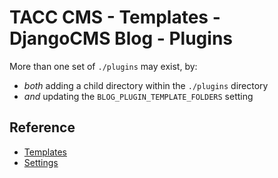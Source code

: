 # TACC CMS - Templates - DjangoCMS Blog - Plugins

More than one set of `./plugins` may exist, by:
- _both_ adding a child directory within the `./plugins` directory
- _and_ updating the `BLOG_PLUGIN_TEMPLATE_FOLDERS` setting

## Reference

- [Templates](https://djangocms-blog.readthedocs.io/en/latest/features/templates.html)
- [Settings](https://djangocms-blog.readthedocs.io/en/latest/settings.html)
